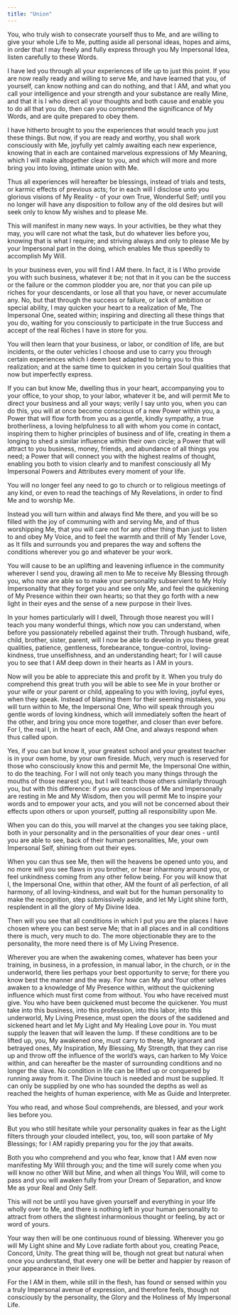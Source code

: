 ```yaml
---
title: "Union"
---
```


You, who truly wish to consecrate yourself thus to Me, and are willing
to give your whole Life to Me, putting aside all personal ideas, hopes
and aims, in order that I may freely and fully express through you My
Impersonal Idea, listen carefully to these Words.

I have led you through all your experiences of life up to just this
point. If you are now really ready and willing to serve Me, and have
learned that you, of yourself, can know nothing and can do nothing,
and that I AM, and what you call your intelligence and your strength
and your substance are really Mine, and that it is I who direct all
your thoughts and both cause and enable you to do all that you do,
then can you comprehend the significance of My Words, and are quite
prepared to obey them.

I have hitherto brought to you the experiences that would teach you just
these things. But now, if you are ready and worthy, you shall work
consciously with Me, joyfully yet calmly awaiting each new experience,
knowing that in each are contained marvelous expressions of My Meaning,
which I will make altogether clear to you, and which will more and more
bring you into loving, intimate union with Me.

Thus all experiences will hereafter be blessings, instead of trials
and tests, or karmic effects of previous acts; for in each will I
disclose unto you glorious visions of My Reality - of your own True,
Wonderful Self; until you no longer will have any disposition to
follow any of the old desires but will seek only to know My wishes and
to please Me.

This will manifest in many new ways. In your activities, be they what
they may, you will care not what the task, but do whatever lies before
you, knowing that is what I require; and striving always and only to
please Me by your Impersonal part in the doing, which enables Me thus
speedily to accomplish My Will.

In your business even, you will find I AM there. In fact, it is I Who
provide you with such business, whatever it be; not that in it you can
be the success or the failure or the common plodder you are, nor that
you can pile up riches for your descendants, or lose all that you
have, or never accumulate any. No, but that through the success or
failure, or lack of ambition or special ability, I may quicken your
heart to a realization of Me, The Impersonal One, seated within;
inspiring and directing all these things that you do, waiting for you
consciously to participate in the true Success and accept of the real
Riches I have in store for you.

You will then learn that your business, or labor, or condition of
life, are but incidents, or the outer vehicles I choose and use to
carry you through certain experiences which I deem best adapted to
bring you to this realization; and at the same time to quicken in you
certain Soul qualities that now but imperfectly express.

If you can but know Me, dwelling thus in your heart, accompanying you to
your office, to your shop, to your labor, whatever it be, and will
permit Me to direct your business and all your ways; verily I say unto
you, when you can do this, you will at once become conscious of a new
Power within you, a Power that will flow forth from you as a gentle,
kindly sympathy, a true brotherliness, a loving helpfulness to all with
whom you come in contact, inspiring them to higher principles of
business and of life, creating in them a longing to shed a similar
influence within their own circle; a Power that will attract to you
business, money, friends, and abundance of all things you need; a Power
that will connect you with the highest realms of thought, enabling you
both to vision clearly and to manifest consciously all My Impersonal
Powers and Attributes every moment of your life.

You will no longer feel any need to go to church or to religious
meetings of any kind, or even to read the teachings of My Revelations,
in order to find Me and to worship Me.

Instead you will turn within and always find Me there, and you will be
so filled with the joy of communing with and serving Me, and of thus
worshipping Me, that you will care not for any other thing than just
to listen to and obey My Voice, and to feel the warmth and thrill of
My Tender Love, as It fills and surrounds you and prepares the way and
softens the conditions wherever you go and whatever be your work.

You will cause to be an uplifting and leavening influence in the
community wherever I send you, drawing all men to Me to receive My
Blessing through you, who now are able so to make your personality
subservient to My Holy Impersonality that they forget you and see only
Me, and feel the quickening of My Presence within their own hearts; so
that they go forth with a new light in their eyes and the sense of a
new purpose in their lives.

In your homes particularly will I dwell, Through those nearest you
will I teach you many wonderful things, which now you can understand,
when before you passionately rebelled against their truth. Through
husband, wife, child, brother, sister, parent, will I now be able to
develop in you these great qualities, patience, gentleness,
forebearance, tongue-control, loving-kindness, true unselfishness, and
an understanding heart; for I will cause you to see that I AM deep
down in their hearts as I AM in yours.

Now will you be able to appreciate this and profit by it. When you
truly do comprehend this great truth you will be able to see Me in
your brother or your wife or your parent or child, appealing to you
with loving, joyful eyes, when they speak. Instead of blaming them for
their seeming mistakes, you will turn within to Me, the Impersonal
One, Who will speak through you gentle words of loving kindness, which
will immediately soften the heart of the other, and bring you once
more together, and closer than ever before. For I, the real I, in the
heart of each, AM One, and always respond when thus called upon.

Yes, if you can but know it, your greatest school and your greatest
teacher is in your own home, by your own fireside. Much, very much is
reserved for those who consciously know this and permit Me, the
Impersonal One within, to do the teaching. For I will not only teach
you many things through the mouths of those nearest you, but I will
teach those others similarly through you, but with this difference:
if you are conscious of Me and Impersonally are resting in Me and My
Wisdom, then you will permit Me to inspire your words and to empower
your acts, and you will not be concerned about their effects upon
others or upon yourself, putting all responsibility upon Me.

When you can do this, you will marvel at the changes you see taking
place, both in your personality and in the personalities of your dear
ones - until you are able to see, back of their human personalities,
Me, your own Impersonal Self, shining from out their eyes.

When you can thus see Me, then will the heavens be opened unto you, and
no more will you see flaws in you brother, or hear inharmony around you,
or feel unkindness coming from any other fellow being. For you will know
that I, the Impersonal One, within that other, AM the fount of all
perfection, of all harmony, of all loving-kindness, and wait but for the
human personality to make the recognition, step submissively aside, and
let My Light shine forth, resplendent in all the glory of My Divine
Idea.

Then will you see that all conditions in which I put you are the
places I have chosen where you can best serve Me; that in all places
and in all conditions there is much, very much to do. The more
objectionable they are to the personality, the more need there is of
My Living Presence.

Wherever you are when the awakening comes, whatever has been your
training, in business, in a profession, in manual labor, in the
church, or in the underworld, there lies perhaps your best
opportunity to serve; for there you know best the manner and the way.
For how can My and Your other selves awaken to a knowledge of My
Presence within, without the quickening influence which must first
come from without. You who have received must give. You who have been
quickened must become the quickener. You must take into this business,
into this profession, into this labor, into this underworld, My Living
Presence, must open the doors of the saddened and sickened heart and
let My Light and My Healing Love pour in. You must supply the leaven
that will leaven the lump. If these conditions are to be lifted up,
you, My awakened one, must carry to these, My ignorant and betrayed
ones, My Inspiration, My Blessing, My Strength, that they can rise up
and throw off the influence of the world’s ways, can harken to My
Voice within, and can hereafter be the master of surrounding
conditions and no longer the slave. No condition in life can be lifted
up or conquered by running away from it. The Divine touch is needed
and must be supplied. It can only be supplied by one who has sounded
the depths as well as reached the heights of human experience, with Me
as Guide and Interpreter.

You who read, and whose Soul comprehends, are blessed, and your work
lies before you.

But you who still hesitate while your personality quakes in fear as
the Light filters through your clouded intellect, you, too, will
soon partake of My Blessings; for I AM rapidly preparing you for the
joy that awaits.

Both you who comprehend and you who fear, know that I AM even now
manifesting My Will through you; and the time will surely come when
you will know no other Will but Mine, and when all things You Will,
will come to pass and you will awaken fully from your Dream of
Separation, and know Me as your Real and Only Self.

This will not be until you have given yourself and everything in your
life wholly over to Me, and there is nothing left in your human
personality to attract from others the slightest inharmonious thought
or feeling, by act or word of yours.

Your way then will be one continuous round of blessing. Wherever you go
will My Light shine and My Love radiate forth about you, creating Peace,
Concord, Unity. The great thing will be, though not great but natural
when once you understand, that every one will be better and happier by
reason of your appearance in their lives.

For the I AM in them, while still in the flesh, has found or sensed
within you a truly Impersonal avenue of expression, and therefore
feels, though not consciously by the personality, the Glory and the
Holiness of My Impersonal Life.

